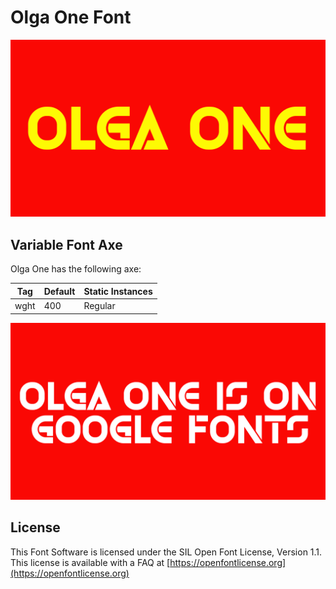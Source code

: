 # Olga One Font

![Image](documents/image1.png)

## Variable Font Axe

Olga One has the following axe:

  Tag | Default | Static Instances
--- | --- | ---
  wght | 400 | Regular

![Image](documents/image2.png)

## License

This Font Software is licensed under the SIL Open Font License, Version 1.1.
This license is available with a FAQ at [https://openfontlicense.org](https://openfontlicense.org)
